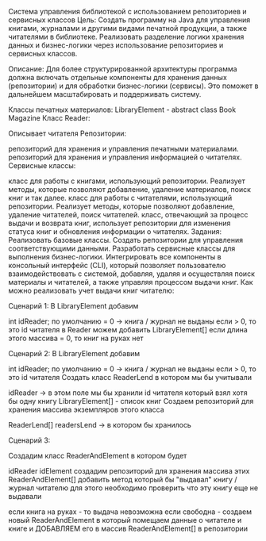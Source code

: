 Система управления библиотекой с использованием репозиториев и сервисных классов
Цель:
Создать программу на Java для управления книгами, журналами и другими видами печатной продукции, а также читателями в библиотеке. Реализовать разделение логики хранения данных и бизнес-логики через использование репозиториев и сервисных классов.

Описание:
Для более структурированной архитектуры программа должна включать отдельные компоненты для хранения данных (репозитории) и для обработки бизнес-логики (сервисы). Это поможет в дальнейшем масштабировать и поддерживать систему.

Классы печатных материалов:
LibraryElement - abstract class
Book
Magazine
Класс Reader:

Описывает читателя
Репозитории:

репозиторий для хранения и управления печатными материалами.
репозиторий для хранения и управления информацией о читателях.
Сервисные классы:

класс для работы с книгами, использующий репозитории. Реализует методы, которые позволяют добавление, удаление материалов, поиск книг и так далее.
класс для работы с читателями, использующий репозитории. Реализует методы, которые позволяют добавление, удаление читателей, поиск читателей.
класс, отвечающий за процесс выдачи и возврата книг, использует репозитории для изменения статуса книг и обновления информации о читателях.
Задания:
Реализовать базовые классы.
Создать репозитории для управления соответствующими данными.
Разработать сервисные классы для выполнения бизнес-логики.
Интегрировать все компоненты в консольный интерфейс (CLI), который позволяет пользователю взаимодействовать с системой, добавляя, удаляя и осуществляя поиск материалы и читателей, а также управляя процессом выдачи книг.
Как можно реализовать учет выдачи книг читателю:

Сценарий 1: В LibraryElement добавим

int idReader; по умолчанию = 0 -> книга / журнал не выданы если > 0, то это id читателя
в Reader можем добавить LibraryElement[] если длина этого массива = 0, то книг на руках нет

Сценарий 2: В LibraryElement добавим

int idReader; по умолчанию = 0 -> книга / журнал не выданы если > 0, то это id читателя
Создать класс ReaderLend в котором мы бы учитывали

idReader -> в этом поле мы бы хранили id читателя который взял хотя бы одну книгу
LibraryElement[] - список книг
Создаем репозиторий для хранения массива экземпляров этого класса

ReaderLend[] readersLend -> в котором бы хранилось

Сценарий 3:

Создадим класс ReaderAndElement в котором будет

idReader
idElement
создадим репозиторий для хранения массива этих ReaderAndElement[] добавить метод который бы "выдавал" книгу / журнал читателю для этого необходимо проверить что эту книгу еще не выдавали

если книга на руках - то выдача невозможна если свободна - создаем новый ReaderAndElement в который помещаем данные о читателе и книге и ДОБАВЛЯЕМ его в массив ReaderAndElement[] в репозитории